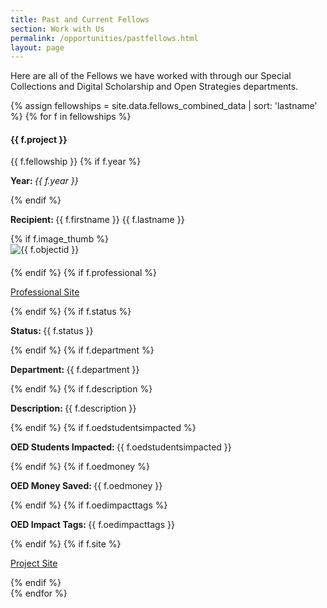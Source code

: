 ```yaml
---
title: Past and Current Fellows
section: Work with Us
permalink: /opportunities/pastfellows.html
layout: page
---
```


Here are all of the Fellows we have worked with through our Special Collections and Digital Scholarship and Open Strategies departments.

{% assign fellowships = site.data.fellows_combined_data | sort: 'lastname' %}
{% for f in fellowships %}
<div class="row my-4 p-4 border" id="{{ f.project | slugify }}">
    <div class="col-md-10">
        <h4>{{ f.project }}</h4>
        <span class="badge bg-dark text-white" style="margin-bottom: 20px;">{{ f.fellowship }}</span>
        {% if f.year %}
        <p><strong>Year: </strong> <em>{{ f.year }}</em></p>
        {% endif %}
        <p><strong>Recipient: </strong>{{ f.firstname }} {{ f.lastname }}</p>
        {% if f.image_thumb %}
        <div class="col-md-12" style="margin-bottom: 20px;">
            <img src="{{ f.image_thumb }}" alt="{{ f.objectid }}" style="max-width: 30%; height: auto;">
        </div>
        {% endif %}
        {% if f.professional %}
        <p class="text-left"><a class="btn btn-outline-pride-gold" href="{{ f.professional }}">Professional Site</a></p>
        {% endif %}
        {% if f.status %}
        <p><strong>Status: </strong>{{ f.status }}</p>
        {% endif %}
        {% if f.department %}
        <p><strong>Department: </strong>{{ f.department }}</p>
        {% endif %}
        {% if f.description %}
        <p class="my-3" style="word-wrap: break-word; hyphens: auto;"><strong>Description: </strong>{{ f.description }}</p>
        {% endif %}
        {% if f.oedstudentsimpacted %}
        <p><strong>OED Students Impacted: </strong>{{ f.oedstudentsimpacted }}</p>
        {% endif %}
        {% if f.oedmoney %}
        <p><strong>OED Money Saved: </strong>{{ f.oedmoney }}</p>
        {% endif %}
        {% if f.oedimpacttags %}
        <p><strong>OED Impact Tags: </strong>{{ f.oedimpacttags }}</p>
        {% endif %}
        {% if f.site %}
        <p class="text-left"><a class="btn btn-outline-pride-gold" href="{{ f.site }}">Project Site</a></p>
        {% endif %}
    </div>
</div>
{% endfor %}







